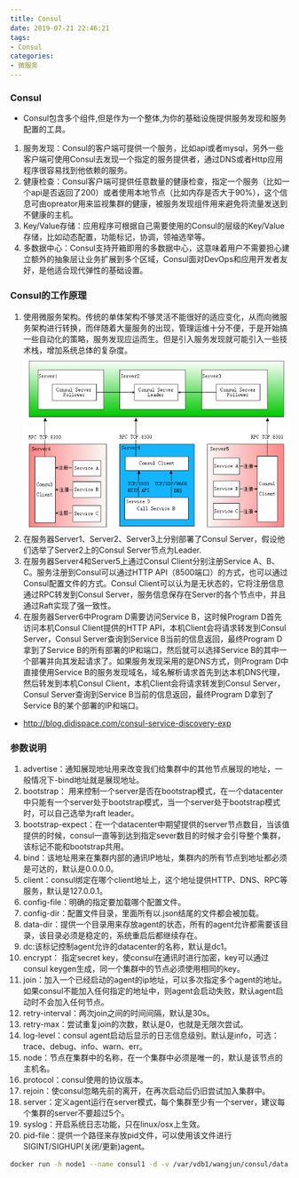 ```yaml
---
title: Consul
date: 2019-07-21 22:46:21
tags:
- Consul
categories: 
- 微服务
---
```


### Consul
+ Consul包含多个组件,但是作为一个整体,为你的基础设施提供服务发现和服务配置的工具。
1. 服务发现：Consul的客户端可提供一个服务，比如api或者mysql，另外一些客户端可使用Consul去发现一个指定的服务提供者，通过DNS或者Http应用程序很容易找到他依赖的服务。
2. 健康检查：Consul客户端可提供任意数量的健康检查，指定一个服务（比如一个api是否返回了200）或者使用本地节点（比如内存是否大于90%），这个信息可由opreator用来监视集群的健康，被服务发现组件用来避免将流量发送到不健康的主机。
3. Key/Value存储：应用程序可根据自己需要使用的Consul的层级的Key/Value存储，比如动态配置，功能标记，协调，领袖选举等。
4. 多数据中心：Consul支持开箱即用的多数据中心，这意味着用户不需要担心建立额外的抽象层让业务扩展到多个区域，Consul面对DevOps和应用开发者友好，是他适合现代弹性的基础设置。

### Consul的工作原理
1. 使用微服务架构。传统的单体架构不够灵活不能很好的适应变化，从而向微服务架构进行转换，而伴随着大量服务的出现，管理运维十分不便，于是开始搞一些自动化的策略，服务发现应运而生。但是引入服务发现就可能引入一些技术栈，增加系统总体的复杂度。
 ![](/images/consul.png)
2. 在服务器Server1、Server2、Server3上分别部署了Consul Server，假设他们选举了Server2上的Consul Server节点为Leader.
3. 在服务器Server4和Server5上通过Consul Client分别注册Service A、B、C。服务注册到Consul可以通过HTTP API（8500端口）的方式，也可以通过Consul配置文件的方式。Consul Client可以认为是无状态的，它将注册信息通过RPC转发到Consul Server，服务信息保存在Server的各个节点中，并且通过Raft实现了强一致性。
4. 在服务器Server6中Program D需要访问Service B，这时候Program D首先访问本机Consul Client提供的HTTP API，本机Client会将请求转发到Consul Server，Consul Server查询到Service B当前的信息返回，最终Program D拿到了Service B的所有部署的IP和端口，然后就可以选择Service B的其中一个部署并向其发起请求了。如果服务发现采用的是DNS方式，则Program D中直接使用Service B的服务发现域名，域名解析请求首先到达本机DNS代理，然后转发到本机Consul Client，本机Client会将请求转发到Consul Server，Consul Server查询到Service B当前的信息返回，最终Program D拿到了Service B的某个部署的IP和端口。
+ http://blog.didispace.com/consul-service-discovery-exp
### 参数说明
1. advertise：通知展现地址用来改变我们给集群中的其他节点展现的地址，一般情况下-bind地址就是展现地址。
2. bootstrap：	用来控制一个server是否在bootstrap模式，在一个datacenter中只能有一个server处于bootstrap模式，当一个server处于bootstrap模式时，可以自己选举为raft leader。
3. bootstrap-expect：在一个datacenter中期望提供的server节点数目，当该值提供的时候，consul一直等到达到指定sever数目的时候才会引导整个集群，该标记不能和bootstrap共用。
4. bind：该地址用来在集群内部的通讯IP地址，集群内的所有节点到地址都必须是可达的，默认是0.0.0.0。
5. client：consul绑定在哪个client地址上，这个地址提供HTTP、DNS、RPC等服务，默认是127.0.0.1。
6. config-file：明确的指定要加载哪个配置文件。
7. config-dir：配置文件目录，里面所有以.json结尾的文件都会被加载。
8. data-dir：提供一个目录用来存放agent的状态，所有的agent允许都需要该目录，该目录必须是稳定的，系统重启后都继续存在。
9. dc:该标记控制agent允许的datacenter的名称，默认是dc1。
10. encrypt：	指定secret key，使consul在通讯时进行加密，key可以通过consul keygen生成，同一个集群中的节点必须使用相同的key。
11. join：加入一个已经启动的agent的ip地址，可以多次指定多个agent的地址。如果consul不能加入任何指定的地址中，则agent会启动失败，默认agent启动时不会加入任何节点。
12. retry-interval：两次join之间的时间间隔，默认是30s。
13. retry-max：尝试重复join的次数，默认是0，也就是无限次尝试。
14. log-level：consul agent启动后显示的日志信息级别。默认是info，可选：trace、debug、info、warn、err。
15. node：节点在集群中的名称，在一个集群中必须是唯一的，默认是该节点的主机名。
16. protocol：consul使用的协议版本。
17. rejoin：使consul忽略先前的离开，在再次启动后仍旧尝试加入集群中。
18. server：定义agent运行在server模式，每个集群至少有一个server，建议每个集群的server不要超过5个。
19. syslog：开启系统日志功能，只在linux/osx上生效。
20. pid-file：提供一个路径来存放pid文件，可以使用该文件进行SIGINT/SIGHUP(关闭/更新)agent。

``` bash
docker run -h node1 --name consul1 -d -v /var/vdb1/wangjun/consul/data:/data --restart=always -p 8510:8500 consul -server -bootstrap-expect 3 -advertise 192.168.99.100
```





